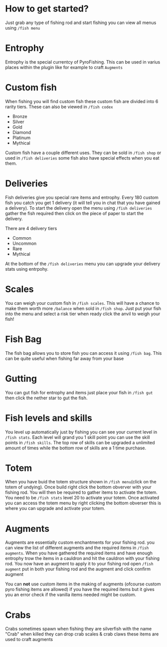 # How to get started?
Just grab any type of fishing rod and start fishing you can view all menus using `/fish menu` 

# Entrophy
Entrophy is the special currentcy of PyroFishing. This can be used in varius places within the plugin like for example to craft `Augments`

# Custom fish
When fishing you will find custom fish these custom fish are divided into 6 rarity tiers. These can also be viewed in `/fish codex`
- Bronze
- Silver
- Gold
- Diamond
- Platinum
- Mythical

Custom fish have a couple different uses. They can be sold in `/fish shop` or used in `/fish deliveries` some fish also have special effects when you eat them.

# Deliveries
Fish deliveries give you special rare items and entrophy. Every 180 custom fish you catch you get 1 delivery (it will tell you in chat that you have gained a delivery). To start the delivery open the menu using `/fish deliveries` gather the fish required then click on the piece of paper to start the delivery.

There are 4 delivery tiers 
- Common
- Uncommon
- Rare
- Mythical

At the bottom of the `/fish deliveries` menu you can upgrade your delivery stats using entrpohy.

# Scales
You can weigh your custom fish in `/fish scales`. This will have a chance to make them worth more `/balance` when sold in `/fish shop`. Just put your fish into the menu and select a risk tier when ready click the anvil to weigh your fish!

# Fish Bag
The fish bag allows you to store fish you can access it using `/fish bag`. This can be quite useful when fishing far away from your base

# Gutting
You can gut fish for entrophy and items just place your fish in `/fish gut` then click the nether star to gut the fish.

# Fish levels and skills
You level up automatically just by fishing you can see your current level in `/fish stats`. Each level will grand you 1 skill point you can use the skill points in `/fish skills`. The top row of skills can be upgraded a unlimited amount of times while the bottom row of skills are a 1 time purchase.

# Totem
When you have buid the totem structure shown in `/fish menu`(click on the totem of undying). Once build right click the bottom obverver with your fishing rod. You will then be required to gather items to activate the totem. You need to be `/fish stats` level 20 to activate your totem. Once activated you can access the totem menu by right clicking the bottom obverser this is where you can upgrade and activate your totem.

# Augments
Augments are essentially custom enchantments for your fishing rod. you can view the list of different augments and the required items in `/fish augments`. When you have gathered the required items and have enough entrophy trow the items in a cauldron and hit the cauldron with your fishing rod. You now have an augment to apply it to your fishing rod open `/fish augment` put in both your fishing rod and the augment and click confirm augment

You can **not** use custom items in the making of augments (ofcourse custom pyro fishing items are allowed) if you have the required items but it gives you an error check if the vanilla items needed might be custom.

# Crabs
Crabs sometimes spawn when fishing they are silverfish with the name "Crab" when killed they can drop crab scales & crab claws these items are used to craft augments